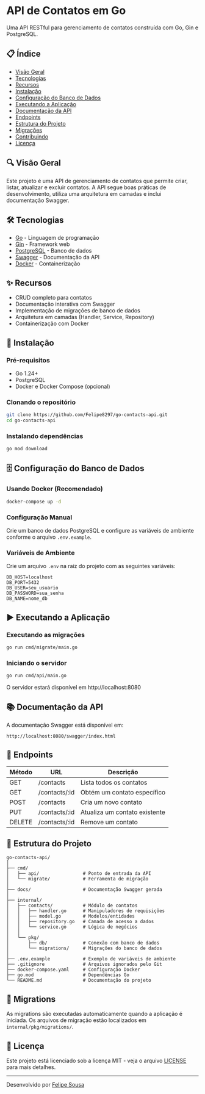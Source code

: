 # API de Contatos em Go

Uma API RESTful para gerenciamento de contatos construída com Go, Gin e PostgreSQL.

## 📋 Índice

- [Visão Geral](#visão-geral)
- [Tecnologias](#tecnologias)
- [Recursos](#recursos)
- [Instalação](#instalação)
- [Configuração do Banco de Dados](#configuração-do-banco-de-dados)
- [Executando a Aplicação](#executando-a-aplicação)
- [Documentação da API](#documentação-da-api)
- [Endpoints](#endpoints)
- [Estrutura do Projeto](#estrutura-do-projeto)
- [Migrações](#migrações)
- [Contribuindo](#contribuindo)
- [Licença](#licença)

## 🔍 Visão Geral

Este projeto é uma API de gerenciamento de contatos que permite criar, listar, atualizar e excluir contatos. A API segue boas práticas de desenvolvimento, utiliza uma arquitetura em camadas e inclui documentação Swagger.

## 🛠️ Tecnologias

- [Go](https://golang.org/) - Linguagem de programação
- [Gin](https://github.com/gin-gonic/gin) - Framework web
- [PostgreSQL](https://www.postgresql.org/) - Banco de dados
- [Swagger](https://swagger.io/) - Documentação da API
- [Docker](https://www.docker.com/) - Containerização

## ✨ Recursos

- CRUD completo para contatos
- Documentação interativa com Swagger
- Implementação de migrações de banco de dados
- Arquitetura em camadas (Handler, Service, Repository)
- Containerização com Docker

## 🚀 Instalação

### Pré-requisitos

- Go 1.24+
- PostgreSQL
- Docker e Docker Compose (opcional)

### Clonando o repositório

```bash
git clone https://github.com/Felipe8297/go-contacts-api.git
cd go-contacts-api
```

### Instalando dependências

```bash
go mod download
```

## 🗄️ Configuração do Banco de Dados

### Usando Docker (Recomendado)

```bash
docker-compose up -d
```

### Configuração Manual

Crie um banco de dados PostgreSQL e configure as variáveis de ambiente conforme o arquivo `.env.example`.

### Variáveis de Ambiente

Crie um arquivo `.env` na raiz do projeto com as seguintes variáveis:

```
DB_HOST=localhost
DB_PORT=5432
DB_USER=seu_usuario
DB_PASSWORD=sua_senha
DB_NAME=nome_db
```

## ▶️ Executando a Aplicação

### Executando as migrações

```bash
go run cmd/migrate/main.go
```

### Iniciando o servidor

```bash
go run cmd/api/main.go
```

O servidor estará disponível em http://localhost:8080

## 📚 Documentação da API

A documentação Swagger está disponível em:

```
http://localhost:8080/swagger/index.html
```

## 🔌 Endpoints

| Método | URL | Descrição |
|--------|-----|-----------|
| GET | /contacts | Lista todos os contatos |
| GET | /contacts/:id | Obtém um contato específico |
| POST | /contacts | Cria um novo contato |
| PUT | /contacts/:id | Atualiza um contato existente |
| DELETE | /contacts/:id | Remove um contato |

## 📁 Estrutura do Projeto

```
go-contacts-api/
│
├── cmd/
│   ├── api/                # Ponto de entrada da API
│   └── migrate/            # Ferramenta de migração
│
├── docs/                   # Documentação Swagger gerada
│
├── internal/
│   ├── contacts/           # Módulo de contatos
│   │   ├── handler.go      # Manipuladores de requisições
│   │   ├── model.go        # Modelos/entidades
│   │   ├── repository.go   # Camada de acesso a dados
│   │   └── service.go      # Lógica de negócios
│   │
│   └── pkg/
│       ├── db/             # Conexão com banco de dados
│       └── migrations/     # Migrações do banco de dados
│
├── .env.example            # Exemplo de variáveis de ambiente
├── .gitignore              # Arquivos ignorados pelo Git
├── docker-compose.yaml     # Configuração Docker
├── go.mod                  # Dependências Go
└── README.md               # Documentação do projeto
```

## 🔄 Migrations

As migrations são executadas automaticamente quando a aplicação é iniciada. Os arquivos de migração estão localizados em `internal/pkg/migrations/`.

## 📄 Licença

Este projeto está licenciado sob a licença MIT - veja o arquivo [LICENSE](LICENSE) para mais detalhes.

---

Desenvolvido por [Felipe Sousa](https://github.com/Felipe8297) 